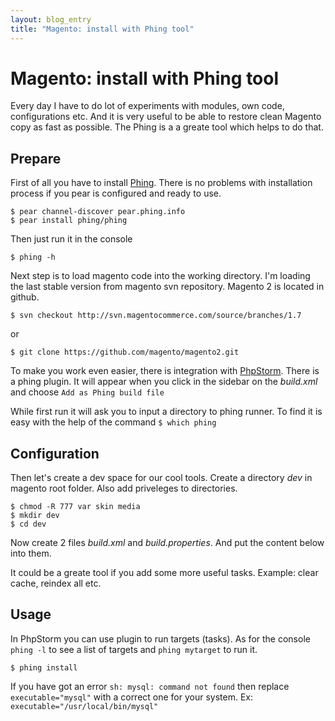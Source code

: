 ```yaml
---
layout: blog_entry
title: "Magento: install with Phing tool"
---
```


Magento: install with Phing tool
===========================================
Every day I have to do lot of experiments with modules, own code, configurations etc. And it is very useful to be able to restore clean Magento copy as fast as possible.
The Phing is a a greate tool which helps to do that.

Prepare
-------

First of all you have to install [Phing](http://www.phing.info/).
There is no problems with installation process if you pear is configured and ready to use.

	$ pear channel-discover pear.phing.info
	$ pear install phing/phing

Then just run it in the console

	$ phing -h

Next step is to load magento code into the working directory. I'm loading the last stable version from magento svn repository. Magento 2 is located in github.

	$ svn checkout http://svn.magentocommerce.com/source/branches/1.7

or

	$ git clone https://github.com/magento/magento2.git

To make you work even easier, there is integration with [PhpStorm](http://www.jetbrains.com/phpstorm/). There is a phing plugin. It will appear when you click in the sidebar on the *build.xml* and choose
`Add as Phing build file`

While first run it will ask you to input a directory to phing runner. To find it is easy with the help
of the command `$ which phing`


Configuration
-------------
Then let's create a dev space for our cool tools. Create a directory *dev* in magento root folder. Also add priveleges
to directories.

	$ chmod -R 777 var skin media
	$ mkdir dev
	$ cd dev

Now create 2 files *build.xml* and *build.properties*.
And put the content below into them.

<script src="https://gist.github.com/3775754.js"> </script>

It could be a greate tool if you add some more useful tasks. Example: clear cache, reindex all etc.

Usage
-----
In PhpStorm you can use plugin to run targets (tasks).
As for the console `phing -l` to see a list of targets and `phing mytarget` to run it.

    $ phing install

If you have got an error `sh: mysql: command not found` then replace `executable="mysql"` with a correct one for your
system. Ex: `executable="/usr/local/bin/mysql"`

